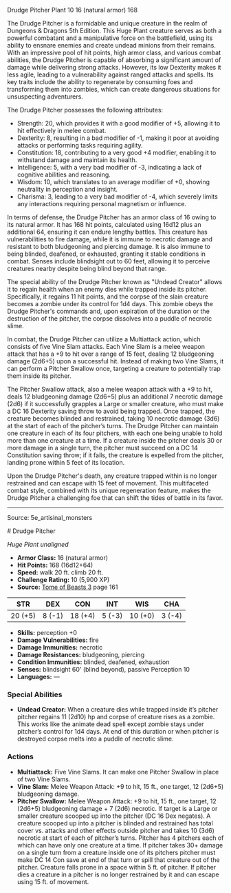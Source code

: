 <MonsterName/>Drudge Pitcher</MonsterName>
<CreatureType/>Plant</CreatureType>
<CR/>10</CR>
<AC/>16 (natural armor)</AC>
<HP/>168</HP>
<summary>The Drudge Pitcher is a formidable and unique creature in the realm of Dungeons & Dragons 5th Edition. This Huge Plant creature serves as both a powerful combatant and a manipulative force on the battlefield, using its ability to ensnare enemies and create undead minions from their remains. With an impressive pool of hit points, high armor class, and various combat abilities, the Drudge Pitcher is capable of absorbing a significant amount of damage while delivering strong attacks. However, its low Dexterity makes it less agile, leading to a vulnerability against ranged attacks and spells. Its key traits include the ability to regenerate by consuming foes and transforming them into zombies, which can create dangerous situations for unsuspecting adventurers.</summary>

<detail>

The Drudge Pitcher possesses the following attributes: 
- Strength: 20, which provides it with a good modifier of +5, allowing it to hit effectively in melee combat.
- Dexterity: 8, resulting in a bad modifier of -1, making it poor at avoiding attacks or performing tasks requiring agility.
- Constitution: 18, contributing to a very good +4 modifier, enabling it to withstand damage and maintain its health.
- Intelligence: 5, with a very bad modifier of -3, indicating a lack of cognitive abilities and reasoning.
- Wisdom: 10, which translates to an average modifier of +0, showing neutrality in perception and insight.
- Charisma: 3, leading to a very bad modifier of -4, which severely limits any interactions requiring personal magnetism or influence.

In terms of defense, the Drudge Pitcher has an armor class of 16 owing to its natural armor. It has 168 hit points, calculated using 16d12 plus an additional 64, ensuring it can endure lengthy battles. This creature has vulnerabilities to fire damage, while it is immune to necrotic damage and resistant to both bludgeoning and piercing damage. It is also immune to being blinded, deafened, or exhausted, granting it stable conditions in combat. Senses include blindsight out to 60 feet, allowing it to perceive creatures nearby despite being blind beyond that range.

The special ability of the Drudge Pitcher known as "Undead Creator" allows it to regain health when an enemy dies while trapped inside its pitcher. Specifically, it regains 11 hit points, and the corpse of the slain creature becomes a zombie under its control for 1d4 days. This zombie obeys the Drudge Pitcher's commands and, upon expiration of the duration or the destruction of the pitcher, the corpse dissolves into a puddle of necrotic slime.

In combat, the Drudge Pitcher can utilize a Multiattack action, which consists of five Vine Slam attacks. Each Vine Slam is a melee weapon attack that has a +9 to hit over a range of 15 feet, dealing 12 bludgeoning damage (2d6+5) upon a successful hit. Instead of making two Vine Slams, it can perform a Pitcher Swallow once, targeting a creature to potentially trap them inside its pitcher.

The Pitcher Swallow attack, also a melee weapon attack with a +9 to hit, deals 12 bludgeoning damage (2d6+5) plus an additional 7 necrotic damage (2d6) if it successfully grapples a Large or smaller creature, who must make a DC 16 Dexterity saving throw to avoid being trapped. Once trapped, the creature becomes blinded and restrained, taking 10 necrotic damage (3d6) at the start of each of the pitcher’s turns. The Drudge Pitcher can maintain one creature in each of its four pitchers, with each one being unable to hold more than one creature at a time. If a creature inside the pitcher deals 30 or more damage in a single turn, the pitcher must succeed on a DC 14 Constitution saving throw; if it fails, the creature is expelled from the pitcher, landing prone within 5 feet of its location.

Upon the Drudge Pitcher's death, any creature trapped within is no longer restrained and can escape with 15 feet of movement. This multifaceted combat style, combined with its unique regeneration feature, makes the Drudge Pitcher a challenging foe that can shift the tides of battle in its favor.</detail>



---

Source: 5e_artisinal_monsters

<statblock>
# Drudge Pitcher

*Huge* *Plant* *unaligned*

- **Armor Class:** 16 (natural armor)
- **Hit Points:** 168 (16d12+64)
- **Speed:** walk 20 ft. climb 20 ft.
- **Challenge Rating:** 10 (5,900 XP)
- **Source:** [Tome of Beasts 3](https://koboldpress.com/kpstore/product/tome-of-beasts-3-for-5th-edition/) page 161

| STR | DEX | CON | INT | WIS | CHA |
| --- | --- | --- | --- | --- | --- |
| 20 (+5) | 8 (-1) | 18 (+4) | 5 (-3) | 10 (+0) | 3 (-4) |

- **Skills:** perception +0
- **Damage Vulnerabilities:** fire
- **Damage Immunities:** necrotic
- **Damage Resistances:** bludgeoning, piercing
- **Condition Immunities:** blinded, deafened, exhaustion
- **Senses:** blindsight 60' (blind beyond), passive Perception 10
- **Languages:** —

### Special Abilities

- **Undead Creator:** When a creature dies while trapped inside it’s pitcher pitcher regains 11 (2d10) hp and corpse of creature rises as a zombie. This works like the animate dead spell except zombie stays under pitcher’s control for 1d4 days. At end of this duration or when pitcher is destroyed corpse melts into a puddle of necrotic slime.

### Actions

- **Multiattack:** Five Vine Slams. It can make one Pitcher Swallow in place of two Vine Slams.
- **Vine Slam:** Melee Weapon Attack: +9 to hit, 15 ft., one target, 12 (2d6+5) bludgeoning damage.
- **Pitcher Swallow:** Melee Weapon Attack: +9 to hit, 15 ft., one target, 12 (2d6+5) bludgeoning damage + 7 (2d6) necrotic. If target is a Large or smaller creature scooped up into the pitcher (DC 16 Dex negates). A creature scooped up into a pitcher is blinded and restrained has total cover vs. attacks and other effects outside pitcher and takes 10 (3d6) necrotic at start of each of pitcher’s turns. Pitcher has 4 pitchers each of which can have only one creature at a time. If pitcher takes 30+ damage on a single turn from a creature inside one of its pitchers pitcher must make DC 14 Con save at end of that turn or spill that creature out of the pitcher. Creature falls prone in a space within 5 ft. of pitcher. If pitcher dies a creature in a pitcher is no longer restrained by it and can escape using 15 ft. of movement.


</statblock>


